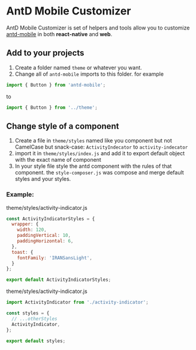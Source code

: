 # AntD Mobile Customizer
AntD Mobile Customizer is set of helpers and tools allow you to customize [antd-mobile](https://mobile.ant.design/) in both **react-native** and **web**.

## Add to your projects
1. Create a folder named `theme` or whatever you want.
2. Change all of `antd-mobile` imports to this folder. for example

```javascript
import { Button } from 'antd-mobile';
```
to

```javascript
import { Button } from '../theme';
```

## Change style of a component
1. Create a file in `theme/styles` named like you component but not CamelCase but snack-case: `ActivityIndecator` to `activity-indecator`
2. import it in `theme/styles/index.js` and add it to export default object with the exact name of component
3. In your style file style the antd component with the rules of that component. the `style-composer.js` was compose and merge default styles and your styles.

### Example:

theme/styles/activity-indicator.js
```javascript
const ActivityIndicatorStyles = {
  wrapper: {
    width: 120,
    paddingVertical: 10,
    paddingHorizontal: 6,
  },
  toast: {
    fontFamily: 'IRANSansLight',
  }
};

export default ActivityIndicatorStyles;
```

theme/styles/activity-indicator.js
```javascript
import ActivityIndicator from './activity-indicator';

const styles = {
  // ...otherStyles
  ActivityIndicator,
};

export default styles;
```